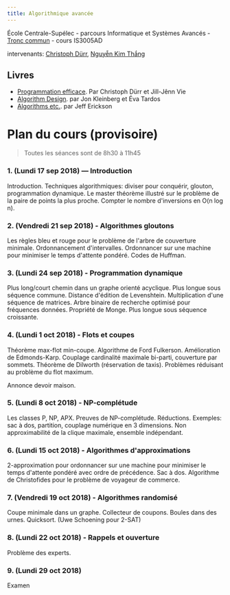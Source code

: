 ```yaml
---
title: Algorithmique avancée
---
```


École Centrale-Supélec - parcours Informatique et Systèmes Avancés - [Tronc commun](http://www.isia.ecp.fr/welcome_to_www_ecp_fr_cms_site_isia/isia___formation/cours_tronc_commun) - cours IS3005AD

intervenants: [Christoph Dürr](http://www-desir.lip6.fr/~durrc/), [Nguyễn Kim Thắng](https://www.ibisc.univ-evry.fr/~thang/)

## Livres

- [Programmation efficace](http://tryalgo.org/book/). Par Christoph Dürr et Jill-Jênn Vie
- [Algorithm Design](http://www.cs.princeton.edu/~wayne/kleinberg-tardos/). par Jon Kleinberg et Éva Tardos
- [Algorithms etc.](http://jeffe.cs.illinois.edu/teaching/algorithms/). par Jeff Erickson

# Plan du cours (provisoire)

> Toutes les séances sont de 8h30 à 11h45

### 1. (Lundi 17 sep 2018) — Introduction

Introduction.  Techniques algorithmiques: diviser pour conquérir, glouton, programmation dynamique.  Le master théorème illustré sur le problème de la paire de points la plus proche. Compter le nombre d'inversions en O(n log n).

### 2. (Vendredi 21 sep 2018) - Algorithmes gloutons

Les règles bleu et rouge pour le problème de l'arbre de couverture minimale.  <!--Kozen-->  Ordonnancement d'intervalles.  Ordonnancer sur une machine pour minimiser le temps d'attente pondéré.  Codes de Huffman.

### 3. (Lundi 24 sep 2018) - Programmation dynamique

Plus long/court chemin dans un graphe orienté acyclique.
Plus longue sous séquence commune.
Distance d'édition de Levenshtein.
Multiplication d'une séquence de matrices.
Arbre binaire de recherche optimisé pour fréquences données. Propriété de Monge.
Plus longue sous séquence croissante.

### 4. (Lundi 1 oct 2018) - Flots et coupes

Théorème max-flot min-coupe.
Algorithme de Ford Fulkerson.
Amélioration de Edmonds-Karp.
Couplage cardinalité maximale bi-parti, couverture par sommets.
Théorème de Dilworth (réservation de taxis).
Problèmes réduisant au problème du flot maximum.

Annonce devoir maison.

### 5. (Lundi 8 oct 2018) - NP-complétude

Les classes P, NP, APX.  Preuves de NP-complétude.
Réductions.
Exemples: sac à dos, partition, couplage numérique en 3 dimensions.
Non approximabilité de la clique maximale, ensemble indépendant.

### 6. (Lundi 15 oct 2018) - Algorithmes d'approximations

2-approximation pour ordonnancer sur une machine pour minimiser le temps d'attente pondéré avec ordre de précédence.
Sac à dos.
Algorithme de Christofides pour le problème de voyageur de commerce.

### 7. (Vendredi 19 oct 2018) - Algorithmes randomisé

Coupe minimale dans un graphe.
Collecteur de coupons.
Boules dans des urnes.
Quicksort. (Uwe Schoening pour 2-SAT)

### 8. (Lundi 22 oct 2018) - Rappels et ouverture

Problème des experts.

### 9. (Lundi 29 oct 2018)

Examen
